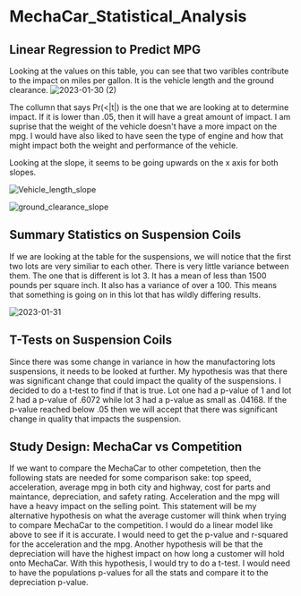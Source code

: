 # MechaCar_Statistical_Analysis

## Linear Regression to Predict MPG

Looking at the values on this table, you can see that two varibles contribute to the impact on miles per gallon. It is the vehicle length and the ground clearance. 
![2023-01-30 (2)](https://user-images.githubusercontent.com/114030563/215416779-8968966c-df04-44d1-b384-777a814dc60d.jpg)

The collumn that says Pr(<|t|) is the one that we are looking at to determine impact. If it is lower than .05, then it will have a great amount of impact.
I am suprise that the weight of the vehicle doesn't have a more impact on the mpg. I would have also liked to have seen the type of engine and how that might impact both the weight and performance of the vehicle.

Looking at the slope, it seems to be going upwards on the x axis for both slopes.

![Vehicle_length_slope](https://user-images.githubusercontent.com/114030563/215875930-503e3723-db54-48da-ab0f-1e0e6b39a560.png)

![ground_clearance_slope](https://user-images.githubusercontent.com/114030563/215875996-139270b7-03b5-4a23-9ca9-6c96cb9c44a9.png)


## Summary Statistics on Suspension Coils

If we are looking at the table for the suspensions, we will notice that the first two lots are very similiar to each other. There is very little variance between them. The one that is different is lot 3. It has a mean of less than 1500 pounds per square inch. It also has a variance of over a 100. This means that something is going on in this lot that has wildly differing results.

![2023-01-31](https://user-images.githubusercontent.com/114030563/215878415-cc32ea01-9be5-4c7f-ac20-aa73e561a76a.png)

## T-Tests on Suspension Coils

Since there was some change in variance in how the manufactoring lots suspensions, it needs to be looked at further. My hypothesis was that there was significant change that could impact the quality of the suspensions. I decided to do a t-test to find if that is true. Lot one had a p-value of 1 and lot 2 had a p-value of .6072 while lot 3 had a p-value as small as .04168. If the p-value reached below .05 then we will accept that there was significant change in quality that impacts the suspension.

## Study Design: MechaCar vs Competition

If we want to compare the MechaCar to other competetion, then the following stats are needed for some comparison sake: top speed, acceleration, average mpg in both city and highway, cost for parts and maintance, depreciation, and safety rating. Acceleration and the mpg will have a heavy impact on the selling point. This statement will be my alternative hypothesis on what the average customer will think when trying to compare MechaCar to the competition. I would do a linear model like above to see if it is accurate. I would need to get the p-value and r-squared for the acceleration and the mpg.
Another hypothesis will be that the depreciation will have the highest impact on how long a customer will hold onto MechaCar. With this hypothesis, I would try to do a t-test. I would need to have the populations p-values for all the stats and compare it to the depreciation p-value.
